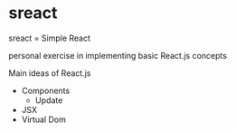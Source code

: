 # sreact
sreact = Simple React

personal exercise in implementing basic React.js concepts

Main ideas of React.js

- Components
  - Update
- JSX
- Virtual Dom


